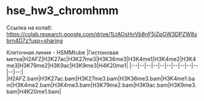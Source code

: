 # hse_hw3_chromhmm

Ссылка на колаб: https://colab.research.google.com/drive/1LtAOsHvVb8nF5jZpGW3DPZW8sbrn4D7z?usp=sharing

Клеточная линия - HSMMtube
|Гистоновая метка|H2AFZ|H3K27ac|H3K27me3|H3K36me3|H3K4me1|H3K4me2|H3K4me3|H3K79me2|H3K9ac|H3K9me3|H4K20me1|
|:--|--|--|--|--|--|--|--|--|--|--|--:|
|H2AFZ.bam|H3K27ac.bam|H3K27me3.bam|H3K36me3.bam|H3K4me1.bam|H3K4me2.bam|H3K4me3.bam|H3K79me2.bam|H3K9ac.bam|H3K9me3.bam|H4K20me1.bam|

